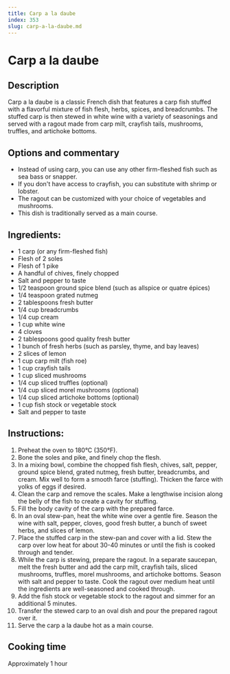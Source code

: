 ```yaml
---
title: Carp a la daube
index: 353
slug: carp-a-la-daube.md
---
```


# Carp a la daube

## Description
Carp a la daube is a classic French dish that features a carp fish stuffed with a flavorful mixture of fish flesh, herbs, spices, and breadcrumbs. The stuffed carp is then stewed in white wine with a variety of seasonings and served with a ragout made from carp milt, crayfish tails, mushrooms, truffles, and artichoke bottoms.

## Options and commentary
- Instead of using carp, you can use any other firm-fleshed fish such as sea bass or snapper.
- If you don't have access to crayfish, you can substitute with shrimp or lobster.
- The ragout can be customized with your choice of vegetables and mushrooms.
- This dish is traditionally served as a main course.

## Ingredients:
- 1 carp (or any firm-fleshed fish)
- Flesh of 2 soles
- Flesh of 1 pike
- A handful of chives, finely chopped
- Salt and pepper to taste
- 1/2 teaspoon ground spice blend (such as allspice or quatre épices)
- 1/4 teaspoon grated nutmeg
- 2 tablespoons fresh butter
- 1/4 cup breadcrumbs
- 1/4 cup cream
- 1 cup white wine
- 4 cloves
- 2 tablespoons good quality fresh butter
- 1 bunch of fresh herbs (such as parsley, thyme, and bay leaves)
- 2 slices of lemon
- 1 cup carp milt (fish roe)
- 1 cup crayfish tails
- 1 cup sliced mushrooms
- 1/4 cup sliced truffles (optional)
- 1/4 cup sliced morel mushrooms (optional)
- 1/4 cup sliced artichoke bottoms (optional)
- 1 cup fish stock or vegetable stock
- Salt and pepper to taste

## Instructions:
1. Preheat the oven to 180°C (350°F).
2. Bone the soles and pike, and finely chop the flesh.
3. In a mixing bowl, combine the chopped fish flesh, chives, salt, pepper, ground spice blend, grated nutmeg, fresh butter, breadcrumbs, and cream. Mix well to form a smooth farce (stuffing). Thicken the farce with yolks of eggs if desired.
4. Clean the carp and remove the scales. Make a lengthwise incision along the belly of the fish to create a cavity for stuffing.
5. Fill the body cavity of the carp with the prepared farce.
6. In an oval stew-pan, heat the white wine over a gentle fire. Season the wine with salt, pepper, cloves, good fresh butter, a bunch of sweet herbs, and slices of lemon.
7. Place the stuffed carp in the stew-pan and cover with a lid. Stew the carp over low heat for about 30-40 minutes or until the fish is cooked through and tender.
8. While the carp is stewing, prepare the ragout. In a separate saucepan, melt the fresh butter and add the carp milt, crayfish tails, sliced mushrooms, truffles, morel mushrooms, and artichoke bottoms. Season with salt and pepper to taste. Cook the ragout over medium heat until the ingredients are well-seasoned and cooked through.
9. Add the fish stock or vegetable stock to the ragout and simmer for an additional 5 minutes.
10. Transfer the stewed carp to an oval dish and pour the prepared ragout over it.
11. Serve the carp a la daube hot as a main course.

## Cooking time
Approximately 1 hour